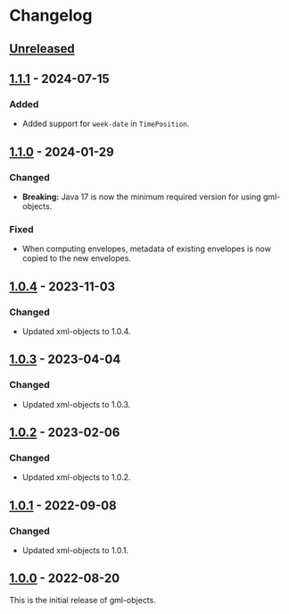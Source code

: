 # Changelog

## [Unreleased]

## [1.1.1] - 2024-07-15
### Added
- Added support for `week-date` in `TimePosition`.

## [1.1.0] - 2024-01-29
### Changed
- **Breaking:** Java 17 is now the minimum required version for using gml-objects.

### Fixed
- When computing envelopes, metadata of existing envelopes is now copied to the new envelopes.

## [1.0.4] - 2023-11-03
### Changed
- Updated xml-objects to 1.0.4.

## [1.0.3] - 2023-04-04
### Changed
- Updated xml-objects to 1.0.3.

## [1.0.2] - 2023-02-06
### Changed
- Updated xml-objects to 1.0.2.

## [1.0.1] - 2022-09-08
### Changed
- Updated xml-objects to 1.0.1.

## [1.0.0] - 2022-08-20
This is the initial release of gml-objects.

[Unreleased]: https://github.com/xmlobjects/gml-objects/compare/v1.1.1...HEAD
[1.1.1]: https://github.com/xmlobjects/gml-objects/releases/tag/v1.1.1
[1.1.0]: https://github.com/xmlobjects/gml-objects/releases/tag/v1.1.0
[1.0.4]: https://github.com/xmlobjects/gml-objects/releases/tag/v1.0.4
[1.0.3]: https://github.com/xmlobjects/gml-objects/releases/tag/v1.0.3
[1.0.2]: https://github.com/xmlobjects/gml-objects/releases/tag/v1.0.2
[1.0.1]: https://github.com/xmlobjects/gml-objects/releases/tag/v1.0.1
[1.0.0]: https://github.com/xmlobjects/gml-objects/releases/tag/v1.0.0